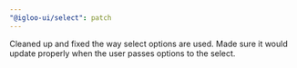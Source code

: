 ```yaml
---
"@igloo-ui/select": patch
---
```


Cleaned up and fixed the way select options are used. Made sure it would update properly when the user passes options to the select.
